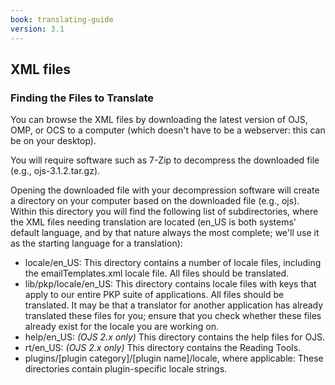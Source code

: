 ```yaml
---
book: translating-guide
version: 3.1
---
```


## XML files

### Finding the Files to Translate

You can browse the XML files by downloading the latest version of OJS, OMP, or OCS to a computer (which doesn't have to be a webserver: this can be on your desktop).

You will require software such as 7-Zip to decompress the downloaded file (e.g., ojs-3.1.2.tar.gz).

Opening the downloaded file with your decompression software will create a directory on your computer based on the downloaded file (e.g., ojs). Within this directory you will find the following list of subdirectories, where the XML files needing translation are located (en\_US is both systems' default language, and by that nature always the most complete; we'll use it as the starting language for a translation):

-   locale/en\_US: This directory contains a number of locale files, including the emailTemplates.xml locale file. All files should be translated.
-   lib/pkp/locale/en\_US: This directory contains locale files with keys that apply to our entire PKP suite of applications. All files should be translated. It may be that a translator for another application has already translated these files for you; ensure that you check whether these files already exist for the locale you are working on.
-   help/en\_US: *(OJS 2.x only)* This directory contains the help files for OJS.
-   rt/en\_US: *(OJS 2.x only)* This directory contains the Reading Tools.
-   plugins/\[plugin category\]/\[plugin name\]/locale, where applicable: These directories contain plugin-specific locale strings.

